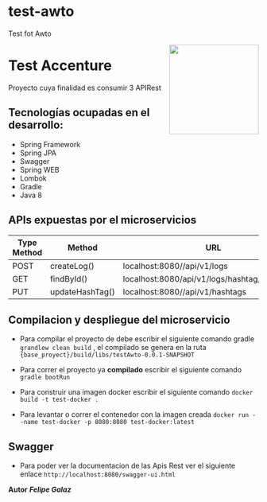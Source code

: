 # test-awto
Test fot Awto

<a href="https://google.cl/"><img src="https://www.awto.cl/static/53fc5fd369ccc836745d0dd412055cf1/143f4/logo-awto-color.png" width="180px" align="right" /></a>

# Test Accenture

Proyecto cuya finalidad es consumir 3 APIRest

## Tecnologías ocupadas en el desarrollo:

* Spring Framework 
* Spring JPA
* Swagger
* Spring WEB
* Lombok
* Gradle
* Java 8


## APIs expuestas por el microservicios 

| Type Method   | Method        | URL  |
| ------------- | ------------- | ---- |
| POST          | createLog()   | localhost:8080//api/v1/logs|
| GET           | findById()    | localhost:8080/api/v1/logs/hashtag/{hashtagId} |
| PUT           | updateHashTag()  | localhost:8080//api/v1/hashtags


## Compilacion y despliegue del microservicio

* Para compilar el proyecto de debe escribir el siguiente comando gradle `grandlew clean build` , el compilado se genera en la ruta `{base_proyect}/build/libs/testAwto-0.0.1-SNAPSHOT`

* Para correr el proyecto ya **compilado** escribir el siguiente comando `gradle bootRun`

* Para construir una imagen docker escribir el siguiente comando `docker build -t test-docker .`

* Para levantar o correr el contenedor con la imagen creada `docker run --name test-docker -p 8080:8080 test-docker:latest`


## Swagger

* Para poder ver la documentacion de las Apis Rest ver el siguiente enlace `http://localhost:8080/swagger-ui.html`


**Autor**
***Felipe Galaz***




